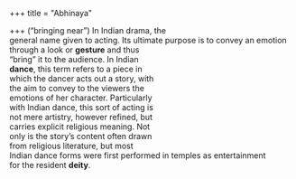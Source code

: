 +++
title = "Abhinaya"

+++
(“bringing near”) In Indian drama, the  
general name given to acting. Its ultimate purpose is to convey an emotion  
through a look or **gesture** and thus  
“bring” it to the audience. In Indian  
**dance**, this term refers to a piece in  
which the dancer acts out a story, with  
the aim to convey to the viewers the  
emotions of her character. Particularly  
with Indian dance, this sort of acting is  
not mere artistry, however refined, but  
carries explicit religious meaning. Not  
only is the story’s content often drawn  
from religious literature, but most  
Indian dance forms were first performed in temples as entertainment  
for the resident **deity**.